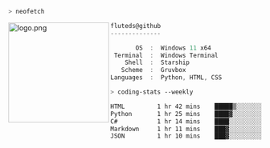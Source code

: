 ```zsh
> neofetch
```

<!--img align="left" src="https://github.com/fluteds.png" alt="logo.png" width="200"/>-->
<img align="left" src="https://external-content.duckduckgo.com/iu/?u=https%3A%2F%2F78.media.tumblr.com%2F975fca5f82161b190efdcaa05ffbd4ec%2Ftumblr_p6q6m9TJF01x3p3jmo1_500.png&f=1&nofb=1" alt="logo.png" width="200"/>

```csharp
fluteds@github
--------------

       OS  :  Windows 11 x64
 Terminal  :  Windows Terminal
    Shell  :  Starship
   Scheme  :  Gruvbox
Languages  :  Python, HTML, CSS
```

```zsh
> coding-stats --weekly
```

<!--START_SECTION:waka-->

```txt
HTML         1 hr 42 mins    █████▒░░░░░░░░░░░░░░░░░░░   21.61 %
Python       1 hr 25 mins    ████▓░░░░░░░░░░░░░░░░░░░░   18.01 %
C#           1 hr 14 mins    ████░░░░░░░░░░░░░░░░░░░░░   15.57 %
Markdown     1 hr 11 mins    ███▓░░░░░░░░░░░░░░░░░░░░░   15.10 %
JSON         1 hr 10 mins    ███▓░░░░░░░░░░░░░░░░░░░░░   14.92 %
```

<!--END_SECTION:waka-->
